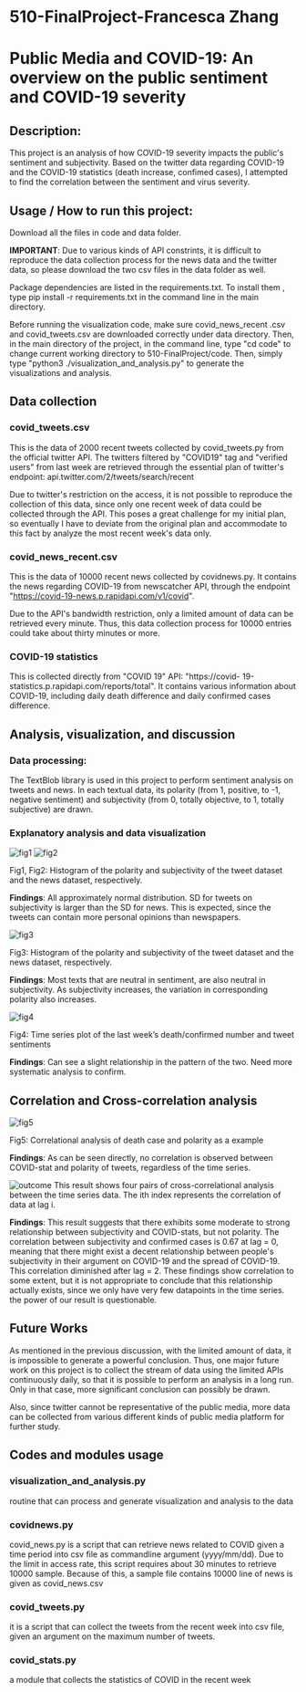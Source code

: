  # 510-FinalProject-Francesca Zhang
 # Public Media and COVID-19: An overview on the public sentiment and COVID-19 severity
 
## Description:
This project is an analysis of how COVID-19 severity impacts
the public's sentiment and subjectivity. Based on the twitter 
data regarding COVID-19 and the COVID-19 statistics (death 
increase, confimed cases), I attempted to find the correlation 
between the sentiment and virus severity. 

## Usage / How to run this project:
Download all the files in code and data folder. 

**IMPORTANT**: Due to various kinds 
of API constrints, it is difficult to reproduce the data
collection process for the news data and the twitter data,
so please download the two csv files in the data folder as well. 

Package dependencies are listed in the requirements.txt. To install them
, type pip install -r requirements.txt in the command 
line in the main directory.

Before running the visualization code, make sure covid_news_recent
.csv and covid_tweets.csv are downloaded correctly under data directory. 
Then, in the main directory of the project, in the command line, type "cd code" to change 
current working directory to 510-FinalProject/code. Then, simply type "python3 ./visualization_and_analysis.py" to generate
the visualizations and analysis. 

## Data collection
### covid_tweets.csv 
This is the data of 2000 recent tweets collected by covid_tweets.py 
from the official twitter API. The twitters filtered by "COVID19" 
tag and "verified users" from last week are retrieved through the 
essential plan of twitter's endpoint: api.twitter.com/2/tweets/search/recent

Due to twitter's restriction on the access, it is not possible to 
reproduce the collection of this data, since only one recent week 
of data could be collected through the API. This poses a great challenge 
for my initial plan, so eventually I have to deviate from the original 
plan and accommodate to this fact by analyze the most recent week's 
data only.

### covid_news_recent.csv
This is the data of 10000 recent news collected by covidnews.py. 
It contains the news regarding COVID-19 from newscatcher API, 
through the endpoint "https://covid-19-news.p.rapidapi.com/v1/covid".

Due to the API's bandwidth restriction, only a limited amount of 
data can be retrieved every minute. Thus, this data collection 
process for 10000 entries could take about thirty minutes or more. 

### COVID-19 statistics 
This is collected directly from "COVID 19" API: "https://covid-
19-statistics.p.rapidapi.com/reports/total". It contains various
information about COVID-19, including daily death difference and
daily confirmed cases difference. 

## Analysis, visualization, and discussion
### Data processing: 
The TextBlob library is used in this project to perform sentiment analysis on tweets and news.
In each textual data, its polarity (from 1, positive, to -1, negative sentiment) and subjectivity
(from 0, totally objective, to 1, totally subjective) are drawn. 

### Explanatory analysis and data visualization
![fig1](result/Figure_1.png)
![fig2](result/Figure_2.png)

Fig1, Fig2: Histogram of the polarity and subjectivity of 
the tweet dataset and the news dataset, respectively.

**Findings**: All approximately normal distribution. 
SD for tweets on subjectivity is larger than the SD for news. 
This is expected, since the tweets can contain more 
personal opinions than newspapers. 

![fig3](result/Figure_3.png)

Fig3: Histogram of the polarity and subjectivity of 
the tweet dataset and the news dataset, respectively.

**Findings**: Most texts that are neutral in sentiment, 
are also neutral in subjectivity. 
As subjectivity increases, the variation in 
corresponding polarity also increases.


![fig4](result/Figure_4.png)

Fig4: Time series plot of the last week’s death/confirmed number 
and tweet sentiments

**Findings**: Can see a slight relationship in the pattern 
of the two. Need more systematic analysis to confirm.

## Correlation and Cross-correlation analysis
![fig5](result/Figure_5.png)

Fig5: Correlational analysis of death case and polarity as a example

**Findings**: As can be seen directly, 
no correlation is observed between COVID-stat and polarity 
of tweets, regardless of the time series.

![outcome](result/Outcome.png)
This result shows four pairs of cross-correlational analysis between the time series
data. The ith index represents the correlation of data at lag i. 

**Findings**: This result suggests that there exhibits some moderate to strong relationship
between subjectivity and COVID-stats, but not polarity. The correlation between subjectivity
and confirmed cases is 0.67 at lag = 0, meaning that there might exist a decent relationship 
between people's subjectivity in their argument on COVID-19 and the spread of COVID-19. This 
correlation diminished after lag = 2. These findings show correlation to some extent, but 
it is not appropriate to conclude that this relationship actually exists, since we only have 
very few datapoints in the time series. the power of our result is questionable. 

## Future Works
As mentioned in the previous discussion, with the limited amount of data, it is impossible 
to generate a powerful conclusion. Thus, one major future work on this project is to collect
the stream of data using the limited APIs continuously daily, so that it is possible to 
perform an analysis in a long run. Only in that case, more significant conclusion can possibly be
drawn. 

Also, since twitter cannot be representative of the public media, more data can be collected
from various different kinds of public media platform for further study. 
## Codes and modules usage
### visualization_and_analysis.py 
routine that can process and generate visualization and analysis to the data
### covidnews.py 
covid_news.py is a script that can retrieve news related 
to COVID given a time period into csv file as commandline 
argument (yyyy/mm/dd). Due to the limit in access rate,
this script requires about 30 minutes to retrieve 10000 
sample. Because of this, a sample file contains 10000 line
of news is given as covid_news.csv 
### covid_tweets.py
it is a script that can collect the tweets from the recent week into csv file, given an argument on the maximum number of tweets.
### covid_stats.py
a module that collects the statistics of COVID in the recent week
